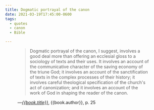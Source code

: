 ```yaml
---
title: Dogmatic portrayal of the canon
date: 2021-03-19T17:45:00-0600
tags:
  - quotes
  - canon
  - Bible

---
```


<figure class='quotation'>

> Dogmatic portrayal of the canon, I suggest, involves a good deal more than offering an ecclesial gloss to a sociology of texts and their uses. It involves an account of the communicative character of the saving economy of the triune God; it involves an account of the sanctification of texts in the complex processes of their history; it involves careful theological specification of the church's act of canonization; and it involves an account of the work of God in shaping the reader of the canon.

<figcaption>—<a href="{{book.link}}"><cite>{{book.title}}</cite></a>, {{book.author}}, p. 25</figcaption>

</figure>